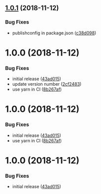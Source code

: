 ## [1.0.1](https://github.com/typed-ember/renovate-config/compare/v1.0.0...v1.0.1) (2018-11-12)


### Bug Fixes

* publishconfig in package.json ([c38d098](https://github.com/typed-ember/renovate-config/commit/c38d098))

# 1.0.0 (2018-11-12)


### Bug Fixes

* initial release ([43ad015](https://github.com/typed-ember/renovate-config/commit/43ad015))
* update version number ([2cf2483](https://github.com/typed-ember/renovate-config/commit/2cf2483))
* use yarn in CI ([8b267af](https://github.com/typed-ember/renovate-config/commit/8b267af))

# 1.0.0 (2018-11-12)


### Bug Fixes

* initial release ([43ad015](https://github.com/typed-ember/renovate-config/commit/43ad015))
* use yarn in CI ([8b267af](https://github.com/typed-ember/renovate-config/commit/8b267af))

# 1.0.0 (2018-11-12)


### Bug Fixes

* initial release ([43ad015](https://github.com/typed-ember/renovate-config/commit/43ad015))
